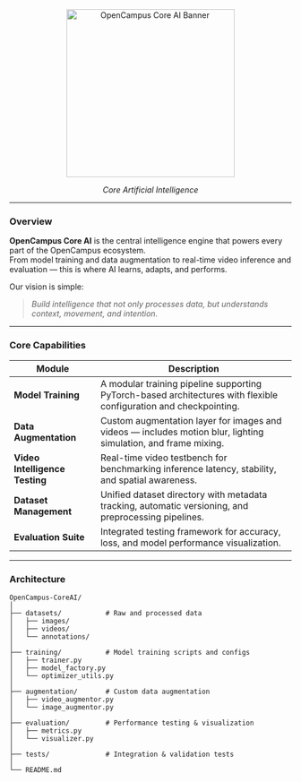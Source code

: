 <div align="center">
  <img src="https://drive.google.com/uc?export=view&id=1xo8_AZj0uIoTjsFdArEhuhGSBSfNkIg8" alt="OpenCampus Core AI Banner" width="300"/>
  <p><em>Core Artificial Intelligence</em></p>
</div>

---

### Overview

**OpenCampus Core AI** is the central intelligence engine that powers every part of the OpenCampus ecosystem.  
From model training and data augmentation to real-time video inference and evaluation — this is where AI learns, adapts, and performs.

Our vision is simple:  
> *Build intelligence that not only processes data, but understands context, movement, and intention.*

---

### Core Capabilities

| Module | Description |
|--------|--------------|
| **Model Training** | A modular training pipeline supporting PyTorch-based architectures with flexible configuration and checkpointing. |
| **Data Augmentation** | Custom augmentation layer for images and videos — includes motion blur, lighting simulation, and frame mixing. |
| **Video Intelligence Testing** | Real-time video testbench for benchmarking inference latency, stability, and spatial awareness. |
| **Dataset Management** | Unified dataset directory with metadata tracking, automatic versioning, and preprocessing pipelines. |
| **Evaluation Suite** | Integrated testing framework for accuracy, loss, and model performance visualization. |

---

### Architecture

```text
OpenCampus-CoreAI/
│
├── datasets/           # Raw and processed data
│   ├── images/
│   ├── videos/
│   └── annotations/
│
├── training/           # Model training scripts and configs
│   ├── trainer.py
│   ├── model_factory.py
│   └── optimizer_utils.py
│
├── augmentation/       # Custom data augmentation
│   ├── video_augmentor.py
│   └── image_augmentor.py
│
├── evaluation/         # Performance testing & visualization
│   ├── metrics.py
│   └── visualizer.py
│
├── tests/              # Integration & validation tests
│
└── README.md

